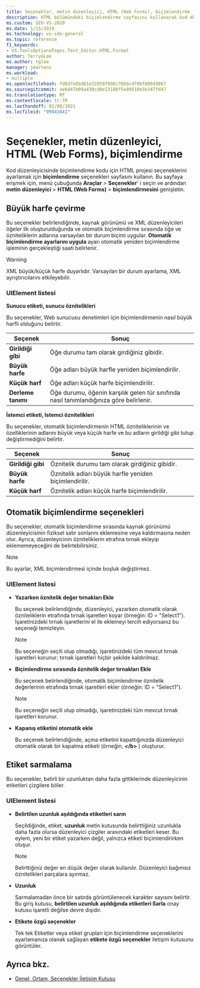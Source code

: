 ```yaml
---
title: Seçenekler, metin düzenleyici, HTML (Web Forms), biçimlendirme
description: HTML bölümündeki biçimlendirme sayfasını kullanarak kod düzenleyicisinde biçimlendirme kodu için HTML projesi seçeneklerini ayarlama hakkında bilgi edinin.
ms.custom: SEO-VS-2020
ms.date: 1/15/2019
ms.technology: vs-ide-general
ms.topic: reference
f1_keywords:
- VS.ToolsOptionsPages.Text_Editor.HTML.Format
author: TerryGLee
ms.author: tglee
manager: jmartens
ms.workload:
- multiple
ms.openlocfilehash: fd8d7e6bd81e32858f990c70bbcdf0bf00049867
ms.sourcegitcommit: ae6d47b09a439cd0e13180f5e89510e3e347fd47
ms.translationtype: MT
ms.contentlocale: tr-TR
ms.lasthandoff: 02/08/2021
ms.locfileid: "99943841"
---
```

# <a name="options-text-editor-html-web-forms-formatting"></a>Seçenekler, metin düzenleyici, HTML (Web Forms), biçimlendirme

Kod düzenleyicisinde biçimlendirme kodu için HTML projesi seçeneklerini ayarlamak için **biçimlendirme** seçenekleri sayfasını kullanın. Bu sayfaya erişmek için, menü çubuğunda **Araçlar**  >  **Seçenekler**' i seçin ve ardından **metin düzenleyici**  >  **HTML (Web Forms)**  >  **biçimlendirmesini** genişletin.

## <a name="capitalization"></a>Büyük harfe çevirme

Bu seçenekler belirlendiğinde, kaynak görünümü ve XML düzenleyicileri öğeler ilk oluşturulduğunda ve otomatik biçimlendirme sırasında öğe ve özniteliklerin adlarına varsayılan bir durum biçimi uygular. **Otomatik biçimlendirme ayarlarını uygula** ayarı otomatik yeniden biçimlendirme işleminin gerçekleştiği saati belirlenir.

> [!WARNING]
> XML büyük/küçük harfe duyarlıdır. Varsayılan bir durum ayarlama, XML ayrıştırıcılarını etkileyebilir.

### <a name="uielement-list"></a>UIElement listesi

**Sunucu etiketi, sunucu öznitelikleri**

Bu seçenekler, Web sunucusu denetimleri için biçimlendirmenin nasıl büyük harfli olduğunu belirtir.

|Seçenek|Sonuç|
|---------------------------------|------------------------------|
|**Girildiği gibi**|Öğe durumu tam olarak girdiğiniz gibidir.|
|**Büyük harfe**|Öğe adları büyük harfle yeniden biçimlendirilir.|
|**Küçük harf**|Öğe adları küçük harfe biçimlendirilir.|
|**Derleme tanımı**|Öğe durumu, öğenin karşılık gelen tür sınıfında nasıl tanımlandığınıza göre belirlenir.|

**İstemci etiketi, Istemci öznitelikleri**

Bu seçenekler, otomatik biçimlendirmenin HTML özniteliklerinin ve özelliklerinin adlarını büyük veya küçük harfe ve bu adların girildiği gibi tutup değiştirmediğini belirtir.

|Seçenek|Sonuç|
|---------------------------------|------------------------------|
|**Girildiği gibi**|Öznitelik durumu tam olarak girdiğiniz gibidir.|
|**Büyük harfe**|Öznitelik adları büyük harfle yeniden biçimlendirilir.|
|**Küçük harf**|Öznitelik adları küçük harfe biçimlendirilir.|

## <a name="automatic-formatting-options"></a>Otomatik biçimlendirme seçenekleri

Bu seçenekler, otomatik biçimlendirme sırasında kaynak görünümü düzenleyicisinin fiziksel satır sonlarını eklemesine veya kaldırmasına neden olur. Ayrıca, düzenleyicinin özniteliklerin etrafına tırnak ekleyip eklememeyeceğini de belirtebilirsiniz.

> [!NOTE]
> Bu ayarlar, XML biçimlendirmesi içinde boşluk değiştirmez.

### <a name="uielement-list"></a>UIElement listesi

- **Yazarken öznitelik değer tırnakları Ekle**

   Bu seçenek belirlendiğinde, düzenleyici, yazarken otomatik olarak özniteliklerin etrafında tırnak işaretleri koyar (örneğin: ID = "Select1"). İşaretinizdeki tırnak işaretlerini el ile eklemeyi tercih ediyorsanız bu seçeneği temizleyin.

   > [!NOTE]
   > Bu seçeneğin seçili olup olmadığı, işaretinizdeki tüm mevcut tırnak işaretleri korunur; tırnak işaretleri hiçbir şekilde kaldırılmaz.

- **Biçimlendirme sırasında öznitelik değer tırnakları Ekle**

   Bu seçenek belirlendiğinde, otomatik biçimlendirme öznitelik değerlerinin etrafında tırnak işaretleri ekler (örneğin: ID = "Select1").

   > [!NOTE]
   > Bu seçeneğin seçili olup olmadığı, işaretinizdeki tüm mevcut tırnak işaretleri korunur.

- **Kapanış etiketini otomatik ekle**

   Bu seçenek belirlendiğinde, açma etiketini kapattığınızda düzenleyici otomatik olarak bir kapatma etiketi (örneğin, **\</b>** ) oluşturur.

## <a name="tag-wrapping"></a>Etiket sarmalama

Bu seçenekler, belirli bir uzunluktan daha fazla gittiklerinde düzenleyicinin etiketleri çizgilere böler.

### <a name="uielement-list"></a>UIElement listesi

- **Belirtilen uzunluk aşıldığında etiketleri sarın**

   Seçildiğinde, etiket, **uzunluk** metin kutusunda belirttiğiniz uzunlukla daha fazla olursa düzenleyici çizgiler arasındaki etiketleri keser. Bu eylem, yeni bir etiket yazarken değil, yalnızca etiketi biçimlendirirken oluşur.

   > [!NOTE]
   > Belirttiğiniz değer en düşük değer olarak kullanılır. Düzenleyici bağımsız öznitelikleri parçalara ayırmaz.

- **Uzunluk**

   Sarmalamadan önce bir satırda görüntülenecek karakter sayısını belirtir. Bu giriş kutusu, **belirtilen uzunluk aşıldığında etiketleri Sarla** onay kutusu işaretli değilse devre dışıdır.

- **Etikete özgü seçenekler**

   Tek tek Etiketler veya etiket grupları için biçimlendirme seçeneklerini ayarlamanıza olanak sağlayan **etikete özgü seçenekler** iletişim kutusunu görüntüler.

## <a name="see-also"></a>Ayrıca bkz.

- [Genel, Ortam, Seçenekler İletişim Kutusu](../../ide/reference/general-environment-options-dialog-box.md)
